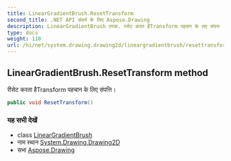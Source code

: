 ```yaml
---
title: LinearGradientBrush.ResetTransform
second_title: .NET API संदर्भ के लिए Aspose.Drawing
description: LinearGradientBrush तरक. रसेट करत हैTransform पहचन के लए संपत्त
type: docs
weight: 110
url: /hi/net/system.drawing.drawing2d/lineargradientbrush/resettransform/
---
```

## LinearGradientBrush.ResetTransform method

रीसेट करता हैTransform पहचान के लिए संपत्ति।

```csharp
public void ResetTransform()
```

### यह सभी देखें

* class [LinearGradientBrush](../)
* नाम स्थान [System.Drawing.Drawing2D](../../lineargradientbrush/)
* सभा [Aspose.Drawing](../../../)


